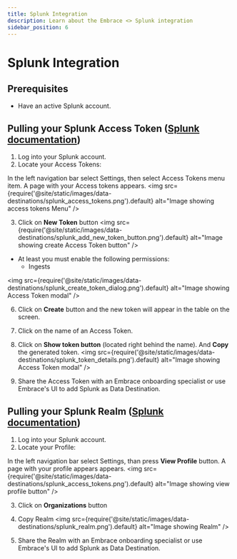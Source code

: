 ```yaml
---
title: Splunk Integration
description: Learn about the Embrace <> Splunk integration
sidebar_position: 6
---
```


# Splunk Integration

## Prerequisites

- Have an active Splunk account.

## Pulling your Splunk Access Token ([Splunk documentation](https://help.splunk.com/en/splunk-observability-cloud/administer/authentication-and-security/authentication-tokens/org-access-tokens))

1. Log into your Splunk account.
2. Locate your Access Tokens:

In the left navigation bar select Settings, then select Access Tokens menu item. A page with your Access tokens appears.
<img src={require('@site/static/images/data-destinations/splunk_access_tokens.png').default} alt="Image showing access tokens Menu" />

3. Click on **New Token** button
<img src={require('@site/static/images/data-destinations/splunk_add_new_token_button.png').default} alt="Image showing create Access Token button" />

  - At least you must enable the following permissions:
    - Ingests

  <img src={require('@site/static/images/data-destinations/splunk_create_token_dialog.png').default} alt="Image showing Access Token modal" />

6. Click on **Create** button and the new token will appear in the table on the screen.
7. Click on the name of an Access Token.
8. Click on **Show token button** (located right behind the name). And **Copy** the generated token.
<img src={require('@site/static/images/data-destinations/splunk_token_details.png').default} alt="Image showing Access Token modal" />

8. Share the Access Token with an Embrace onboarding specialist or use Embrace's UI to add Splunk as Data Destination.

## Pulling your Splunk Realm ([Splunk documentation](https://dev.splunk.com/observability/docs/realms_in_endpoints/))

1. Log into your Splunk account.
2. Locate your Profile:

In the left navigation bar select Settings, than press **View Profile** button. A page with your profile appears appears.
<img src={require('@site/static/images/data-destinations/splunk_access_tokens.png').default} alt="Image showing view profile button" />

3. Click on **Organizations** button
4. Copy Realm
<img src={require('@site/static/images/data-destinations/splunk_realm.png').default} alt="Image showing Realm" />

5. Share the Realm with an Embrace onboarding specialist or use Embrace's UI to add Splunk as Data Destination.
